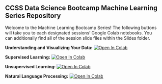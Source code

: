 ## CCSS Data Science Bootcamp Machine Learning Series Repository

Welcome to the Machine Learning Bootcamp Series! The following buttons will take you to each designated sessions’ Google Colab notebooks. You can additionally find all of the session slide files within the Slides folder. 

**Understanding and Visualizing Your Data:** [![Open In Colab](https://colab.research.google.com/assets/colab-badge.svg)](https://colab.research.google.com/drive/1Tj2dRofpZ2Nj5zojOWsKVKJ9tr2GxbgR?usp=sharing)

**Supervised Learning:** [![Open In Colab](https://colab.research.google.com/assets/colab-badge.svg)](https://colab.research.google.com/drive/1oFIoin-C0decWqsl2jsQ0Z-VlIpJWHAo?usp=sharing)

**Unsupervised Learning:** [![Open In Colab](https://colab.research.google.com/assets/colab-badge.svg)](https://drive.google.com/file/d/19AWQcNU_VESzXK30gwTEtCNcfGdAF8cp/view?usp=sharing)

**Natural Language Processing:** [![Open In Colab](https://colab.research.google.com/assets/colab-badge.svg)](https://colab.research.google.com/drive/1VwetZHUP75JI6rKcmKI26skQaJ2J-zvR?usp=sharing)
